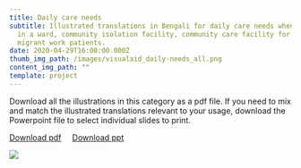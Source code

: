 ```yaml
---
title: Daily care needs
subtitle: Illustrated translations in Bengali for daily care needs when staying
  in a ward, community isolation facility, community care facility for COVID-19
  migrant work patients.
date: 2020-04-29T16:00:00.000Z
thumb_img_path: /images/visualaid_daily-needs_all.png
content_img_path: ""
template: project
---
```

Download all the illustrations in this category as a pdf file. If you need to mix and match the illustrated translations relevant to your usage, download the Powerpoint file to select individual slides to print.

<a class="button" href="https://bit.ly/visualaid-dailyneeds-pdf"  target="_blank" rel="noopener" style="margin-bottom: 0.75em;">Download pdf</a> &nbsp;&nbsp;&nbsp; <a class="button" href="https://bit.ly/visualaid-dailyneeds-ppt" target="_blank" rel="noopener" style="margin-bottom: 0.75em;">Download ppt</a>

<!-- <table><thead><tr><th>Download all the illustrations in this category as a pdf file.</th><th>Download as Powerpoint file to mix and match the illustrated translations relevant to your usage.</th></tr></thead><tbody><tr><td><a class="button" href="https://google.com">Download images</a></td><td><a class="button" href="https://google.com">Download ppt</a></td></tr></tbody></table> -->

![](/images/visualaid_daily-needs_all.png)
